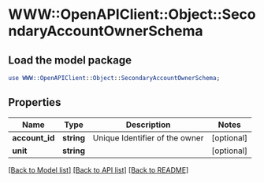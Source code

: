 # WWW::OpenAPIClient::Object::SecondaryAccountOwnerSchema

## Load the model package
```perl
use WWW::OpenAPIClient::Object::SecondaryAccountOwnerSchema;
```

## Properties
Name | Type | Description | Notes
------------ | ------------- | ------------- | -------------
**account_id** | **string** | Unique Identifier of the owner | [optional] 
**unit** | **string** |  | [optional] 

[[Back to Model list]](../README.md#documentation-for-models) [[Back to API list]](../README.md#documentation-for-api-endpoints) [[Back to README]](../README.md)


